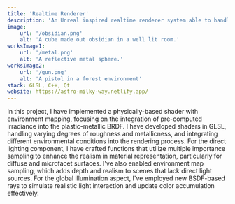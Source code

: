 ```yaml
---
title: 'Realtime Renderer'
description: 'An Unreal inspired realtime renderer system able to handle subsurface scattering, roughness, and metallic sliders'
image:
    url: '/obsidian.png'
    alt: 'A cube made out obsidian in a well lit room.'
worksImage1:
    url: '/metal.png'
    alt: 'A reflective metal sphere.'
worksImage2:
    url: '/gun.png'
    alt: 'A pistol in a forest environment'
stack: GLSL, C++, Qt
website: https://astro-milky-way.netlify.app/
---
```


In this project, I have implemented a physically-based shader with environment mapping, focusing on the integration of pre-computed irradiance into the plastic-metallic BRDF. I have developed shaders in GLSL, handling varying degrees of roughness and metallicness, and integrating different environmental conditions into the rendering process. For the direct lighting component, I have crafted functions that utilize multiple importance sampling to enhance the realism in material representation, particularly for diffuse and microfacet surfaces. I've also enabled environment map sampling, which adds depth and realism to scenes that lack direct light sources. For the global illumination aspect, I've employed new BSDF-based rays to simulate realistic light interaction and update color accumulation effectively. 